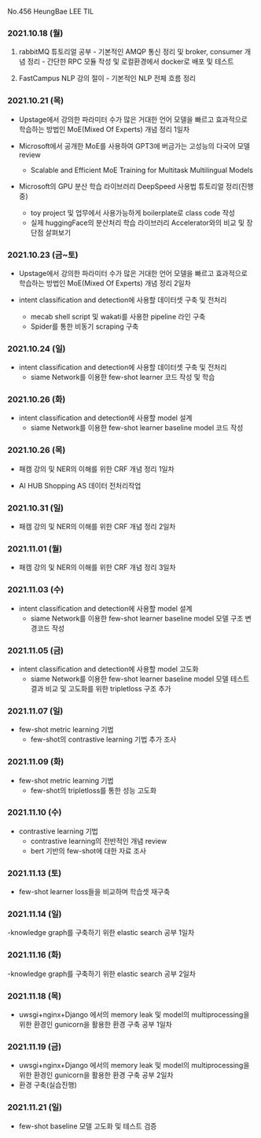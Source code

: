 
No.456 HeungBae LEE TIL

### 2021.10.18 (월)
1. rabbitMQ 튜토리얼 공부
        - 기본적인 AMQP 통신 정리 및 broker, consumer 개념 정리
        - 간단한 RPC 모듈 작성 및 로컬환경에서 docker로 배포 및 테스트

2. FastCampus NLP 강의 절이
        - 기본적인 NLP 전체 흐름 정리



### 2021.10.21 (목)
- Upstage에서 강의한 파라미터 수가 많은 거대한 언어 모델을 빠르고 효과적으로 학습하는 방법인 MoE(Mixed Of Experts) 개념 정리 1일차

- Microsoft에서 공개한 MoE를 사용하여 GPT3에 버금가는 고성능의 다국어 모델 review
    - Scalable and Efficient MoE Training for Multitask Multilingual Models

- Microsoft의 GPU 분산 학습 라이브러리 DeepSpeed 사용법 튜토리얼 정리(진행중)
    - toy project 및 업무에서 사용가능하게 boilerplate로 class code 작성
    - 실제 huggingFace의 분산처리 학습 라이브러리 Accelerator와의 비교 및 장단점 살펴보기


### 2021.10.23 (금~토)
- Upstage에서 강의한 파라미터 수가 많은 거대한 언어 모델을 빠르고 효과적으로 학습하는 방법인 MoE(Mixed Of Experts) 개념 정리 2일차

- intent classification and detection에 사용할 데이터셋 구축 및 전처리
    - mecab shell script 및 wakati를 사용한 pipeline 라인 구축
    - Spider를 통한 비동기 scraping 구축 


### 2021.10.24 (일)
- intent classification and detection에 사용할 데이터셋 구축 및 전처리
    - siame Network를 이용한 few-shot learner 코드 작성 및 학습


### 2021.10.26 (화)
- intent classification and detection에 사용할 model 설계
    - siame Network를 이용한 few-shot learner baseline model 코드 작성


### 2021.10.26 (목)
- 패캠 강의 및 NER의 이해를 위한 CRF 개념 정리 1일차

- AI HUB Shopping AS 데이터 전처리작업


### 2021.10.31 (일)
- 패캠 강의 및 NER의 이해를 위한 CRF 개념 정리 2일차 

### 2021.11.01 (월)
- 패캠 강의 및 NER의 이해를 위한 CRF 개념 정리 3일차

### 2021.11.03 (수)
- intent classification and detection에 사용할 model 설계
    - siame Network를 이용한 few-shot learner baseline model 모델 구조 변경코드 작성

### 2021.11.05 (금)
- intent classification and detection에 사용할 model 고도화
    - siame Network를 이용한 few-shot learner baseline model 모델 테스트 결과 비교 및 고도화를 위한 tripletloss 구조 추가

### 2021.11.07 (일)
- few-shot metric learning 기법 
    - few-shot의 contrastive learning 기법 추가 조사 

### 2021.11.09 (화)
- few-shot metric learning 기법
    - few-shot의 tripletloss를 통한 성능 고도화

### 2021.11.10 (수)
- contrastive learning 기법
    - contrastive learning의 전반적인 개념 review
    - bert 기반의 few-shot에 대한 자료 조사

### 2021.11.13 (토)
- few-shot learner loss들을 비교하며 학습셋 재구축

### 2021.11.14 (일)
-knowledge graph를 구축하기 위한 elastic search 공부 1일차

### 2021.11.16 (화)
-knowledge graph를 구축하기 위한 elastic search 공부 2일차

### 2021.11.18 (목)
- uwsgi+nginx+Django 에서의 memory leak 및 model의 multiprocessing을 위한 환경인 gunicorn을 활용한 환경 구축 공부 1일차

### 2021.11.19 (금)
- uwsgi+nginx+Django 에서의 memory leak 및 model의 multiprocessing을 위한 환경인 gunicorn을 활용한 환경 구축 공부 2일차
- 환경 구축(실습진행)

### 2021.11.21 (일)
- few-shot baseline 모델 고도화 및 테스트 검증
